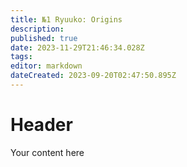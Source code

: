 ```yaml
---
title: №1 Ryuuko: Origins
description: 
published: true
date: 2023-11-29T21:46:34.028Z
tags: 
editor: markdown
dateCreated: 2023-09-20T02:47:50.895Z
---
```


# Header
Your content here